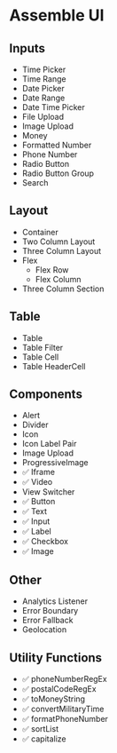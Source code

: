# Assemble UI

## Inputs
- Time Picker
- Time Range
- Date Picker
- Date Range
- Date Time Picker
- File Upload
- Image Upload
- Money
- Formatted Number
- Phone Number
- Radio Button
- Radio Button Group
- Search

## Layout
- Container
- Two Column Layout
- Three Column Layout
- Flex
  - Flex Row
  - Flex Column
- Three Column Section

## Table
- Table
- Table Filter
- Table Cell
- Table HeaderCell

## Components
- Alert
- Divider
- Icon
- Icon Label Pair
- Image Upload
- ProgressiveImage
- ✅  Iframe
- ✅  Video
- View Switcher
- ✅  Button
- ✅  Text
- ✅  Input
- ✅  Label
- ✅  Checkbox
- ✅  Image

## Other
- Analytics Listener
- Error Boundary
- Error Fallback
- Geolocation

## Utility Functions
- ✅  phoneNumberRegEx
- ✅  postalCodeRegEx
- ✅  toMoneyString
- ✅  convertMilitaryTime
- ✅  formatPhoneNumber
- ✅  sortList
- ✅  capitalize
